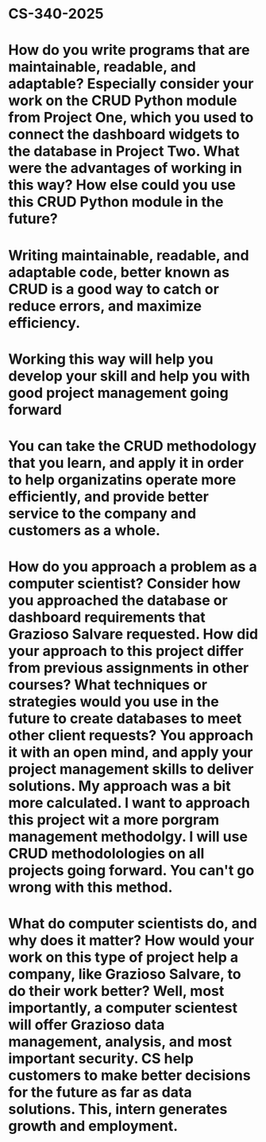 # CS-340-2025
# How do you write programs that are maintainable, readable, and adaptable? Especially consider your work on the CRUD Python module from Project One, which you used to connect the dashboard widgets to the database in Project Two. What were the advantages of working in this way? How else could you use this CRUD Python module in the future?
#    Writing maintainable, readable, and adaptable code, better known as CRUD is a good way to catch or reduce errors, and maximize efficiency.  
#    Working this way will help you develop your skill and help you with good project management going forward
#    You can take the CRUD methodology that you learn, and apply it in order to help organizatins operate more efficiently, and provide better service to the company and customers as a whole.



# How do you approach a problem as a computer scientist? Consider how you approached the database or dashboard requirements that Grazioso Salvare requested. How did your approach to this project differ from previous assignments in other courses? What techniques or strategies would you use in the future to create databases to meet other client requests?  You approach it with an open mind, and apply your project management skills to deliver solutions.  My approach was a bit more calculated.  I want to approach this project wit a more porgram management methodolgy.  I will use CRUD methodolologies on all projects going forward.  You can't go wrong with this method.  




# What do computer scientists do, and why does it matter? How would your work on this type of project help a company, like Grazioso Salvare, to do their work better?  Well, most importantly, a computer scientest will offer Grazioso data management, analysis, and most important security.  CS help customers to make better decisions for the future as far as data solutions.  This, intern generates growth and employment.
